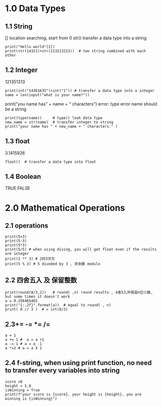 # 1.0 Data Types
## 1.1 String 
[] location searching, start from 0 
str() transfer a data type into a string  
```
print("Hello world"[2])
print(str(14321)+str(213213213))  # two string combined with each other 
```
## 1.2 Integer 
121351313
```
print(int("14361635")+int("1")) # transfer a data type into a integer 
name = len(input("what is your name?"))
```
print("you name has" + name + " characters") error: type error name should be a string
```
print(type(name))     # type() look data type
new_name = str(name)  # transfer integer to string 
print("your name has " + new_name + " characters." ) 
```
## 1.3 float
3.1415926
```
float()  # transfer a data type into float 
```
## 1.4 Boolean 
TRUE FALSE


# 2.0 Mathematical Operations 
## 2.1 operations 
```
print(5+3)
print(5-3)
print(5*3)
print(5/5) # when using diving, you will get float even if the results are integer 
print(2 ** 3) # 2的3次方
print(5 % 3) # 5 diveded by 3 , 求余数 modulo 
```
## 2.2 四舍五入 及 保留整数
```
print(round(8/3,2))   # round( ,n) round results , 4舍5入并保留n位小数, but some times it doesn't work 
a = 0.256465465        
print("{:.2f}".format(a))  # equal to round( , n)
print( 8 // 3 )  # = int(8/3)
```
## 2.3+= -= *= /= 
```
a = 1 
a += 1 #  a = a +1 
a -= 1 # a = a -1 
a *=2 # a = a X 2
```
## 2.4 f-string, when using print function, no need to transfer every variables into string  
```
score =0 
height = 1.8
isWinning = True 
print(f"your score is {score}, your height is {height}, you are winning is {isWinning}")
```
